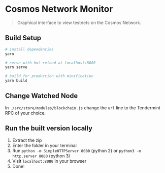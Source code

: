 # Cosmos Network Monitor

> Graphical interface to view testnets on the Cosmos Network.

## Build Setup

```bash
# install dependencies
yarn

# serve with hot reload at localhost:8080
yarn serve

# build for production with minification
yarn build
```

## Change Watched Node

In `./src/store/modules/blockchain.js` change the `url` line to the Tendermint RPC of your choice.

## Run the built version locally

1. Extract the zip
2. Enter the folder in your terminal
3. Run `python -m SimpleHTTPServer 8080` (python 2) or  `python3 -m http.server 8080` (python 3)
4. Visit `localhost:8080` in your browser
5. Done!
